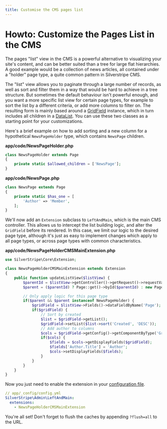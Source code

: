 ```yaml
---
title: Customise the CMS pages list
---
```

# Howto: Customize the Pages List in the CMS

The pages "list" view in the CMS is a powerful alternative to visualizing
your site's content, and can be better suited than a tree for large flat
hierarchies. A good example would be a collection of news articles,
all contained under a "holder" page type, a quite common pattern in Silverstripe CMS.

The "list" view allows you to paginate through a large number of records,
as well as sort and filter them in a way that would be hard to achieve in a tree structure.
But sometimes the default behaviour isn't powerful enough, and you want a more
specific list view for certain page types, for example to sort the list by
a different criteria, or add more columns to filter on. The resulting
form is mainly based around a [GridField](/reference/grid-field) instance,
which in turn includes all children in a [DataList](/topics/datamodel).
You can use these two classes as a starting point for your customizations.

Here's a brief example on how to add sorting and a new column for a
hypothetical `NewsPageHolder` type, which contains `NewsPage` children.


**app/code/NewsPageHolder.php**

```php
class NewsPageHolder extends Page 
{
    private static $allowed_children = ['NewsPage'];
}
```

**app/code/NewsPage.php**

```php
class NewsPage extends Page 
{
    private static $has_one = [
        'Author' => 'Member',
    ];
}
```

We'll now add an `Extension` subclass to `LeftAndMain`, which is the main CMS controller.
This allows us to intercept the list building logic, and alter the `GridField`
before its rendered. In this case, we limit our logic to the desired page type,
although it's just as easy to implement changes which apply to all page types,
or across page types with common characteristics.

**app/code/NewsPageHolderCMSMainExtension.php**

```php
use SilverStripe\Core\Extension;

class NewsPageHolderCMSMainExtension extends Extension 
{
    public function updateListView($listView) {
        $parentId = $listView->getController()->getRequest()->requestVar('ParentID');
        $parent = ($parentId) ? Page::get()->byId($parentId) : new Page();

        // Only apply logic for this page type
        if($parent && $parent instanceof NewsPageHolder) {
            $gridField = $listView->Fields()->dataFieldByName('Page');
            if($gridField) {
                // Sort by created
                $list = $gridField->getList();
                $gridField->setList($list->sort('Created', 'DESC'));
                // Add author to columns
                $cols = $gridField->getConfig()->getComponentByType('GridFieldDataColumns');
                if($cols) {
                    $fields = $cols->getDisplayFields($gridField);
                    $fields['Author.Title'] = 'Author';
                    $cols->setDisplayFields($fields);
                }
            }
        }
    }
}
```

Now you just need to enable the extension in your [configuration file](../../configuration).

```yml
// app/_config/config.yml
SilverStripe\Admin\LeftAndMain:
  extensions:
    - NewsPageHolderCMSMainExtension
```

You're all set! Don't forget to flush the caches by appending `?flush=all` to the URL.
